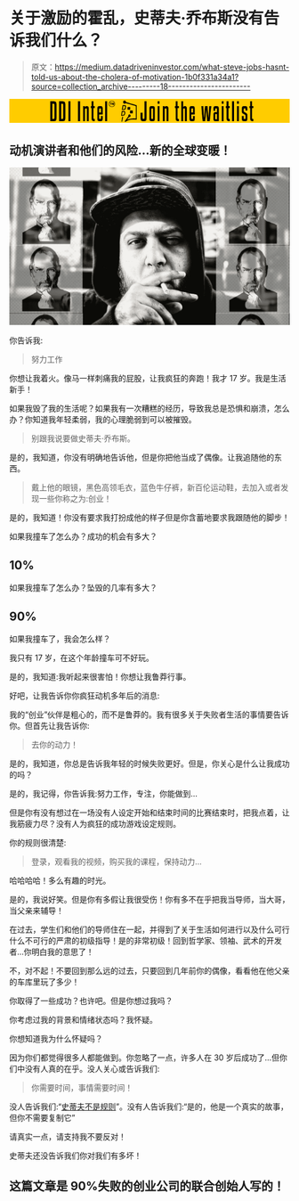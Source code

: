 # 关于激励的霍乱，史蒂夫·乔布斯没有告诉我们什么？

> 原文：<https://medium.datadriveninvestor.com/what-steve-jobs-hasnt-told-us-about-the-cholera-of-motivation-1b0f331a34a1?source=collection_archive---------18----------------------->

[![](img/83c26a730203c30a7faf7e2bf789273e.png)](http://www.track.datadriveninvestor.com/DDIBeta11-23)

## 动机演讲者和他们的风险…新的全球变暖！

![](img/ba89f4a76fd72d211c99e2fe8e2f9323.png)

你告诉我:

> 努力工作

你想让我着火。像马一样刺痛我的屁股，让我疯狂的奔跑！我才 17 岁。我是生活新手！

如果我毁了我的生活呢？如果我有一次糟糕的经历，导致我总是恐惧和崩溃，怎么办？你知道我年轻柔弱，我的心理脆弱到可以被摧毁。

> 别跟我说要做史蒂夫·乔布斯。

是的，我知道，你没有明确地告诉他，但是你把他当成了偶像。让我追随他的东西。

> 戴上他的眼镜，黑色高领毛衣，蓝色牛仔裤，新百伦运动鞋，去加入或者发现一些你称之为:创业！

是的，我知道！你没有要求我打扮成他的样子但是你含蓄地要求我跟随他的脚步！

如果我撞车了怎么办？成功的机会有多大？

## 10%

如果我撞车了怎么办？坠毁的几率有多大？

## 90%

如果我撞车了，我会怎么样？

我只有 17 岁，在这个年龄撞车可不好玩。

是的，我知道:我听起来很害怕！你想让我鲁莽行事。

好吧，让我告诉你你疯狂动机多年后的消息:

我的“创业”伙伴是粗心的，而不是鲁莽的。我有很多关于失败者生活的事情要告诉你。但首先让我告诉你:

> 去你的动力！

是的，我知道，你总是告诉我年轻的时候失败更好。但是，你关心是什么让我成功的吗？

是的，我记得，你告诉我:努力工作，专注，你能做到…

但是你有没有想过在一场没有人设定开始和结束时间的比赛结束时，把我点着，让我筋疲力尽？没有人为疯狂的成功游戏设定规则。

你的规则很清楚:

> 登录，观看我的视频，购买我的课程，保持动力…

哈哈哈哈！多么有趣的时光。

是的，我说好笑。但是你有多假让我很受伤！你有多不在乎把我当导师，当大哥，当父亲来辅导！

在过去，学生们和他们的导师住在一起，并得到了关于生活如何进行以及什么可行什么不可行的严肃的初级指导！是的非常初级！回到哲学家、领袖、武术的开发者…你明白我的意思了！

不，对不起！不要回到那么远的过去，只要回到几年前你的偶像，看看他在他父亲的车库里玩了多少！

你取得了一些成功？也许吧。但是你想过我吗？

你考虑过我的背景和情绪状态吗？我怀疑。

你想知道我为什么怀疑吗？

因为你们都觉得很多人都能做到。你忽略了一点，许多人在 30 岁后成功了…但你们中没有人真的在乎。没人关心或告诉我们:

> 你需要时间，事情需要时间！

没人告诉我们:“[史蒂夫不是规则](https://medium.com/datadriveninvestor/life-hacks-to-let-great-things-happen-to-you-a78e37632aea)”。没有人告诉我们:“是的，他是一个真实的故事，但你不需要复制它”

请真实一点，请支持我不要反对！

史蒂夫还没告诉我们你对我们有多坏！

## 这篇文章是 90%失败的创业公司的联合创始人写的！